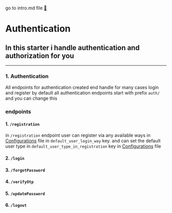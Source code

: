 go to intro.md file [🔗](../intro.md)

# Authentication

## In this starter i handle authentication and authorization for you

---

### **1. Authentication**

All endpoints for authentication created end handle for many cases login and register
by default all authentication endpoints start with prefix `auth/` and you can change this

### endpoints

#### 1. `/registration`

in `/registration` endpoint user can register via any available ways in [Configurations](configurations.md) file in
`default_user_login_way` key.
and can set the default user type in `default_user_type_in_registration` key in [Configurations](configurations.md) file

#### 2. `/login`

#### 3. `/forgotPassword`

#### 4. `/verifyOtp`

#### 5. `/updatePassword`

#### 6. `/logout`
